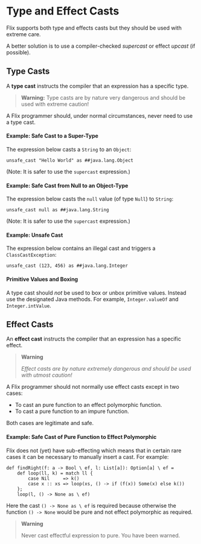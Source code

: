 # Type and Effect Casts

Flix supports both type and effects casts but they should be used with extreme
care.

A better solution is to use a compiler-checked _supercast_ or effect _upcast_
(if possible).

## Type Casts

A **type cast** instructs the compiler that an expression has a specific type.

> **Warning️️:** Type casts are by nature very dangerous and should be used with
> extreme caution!

A Flix programmer should, under normal circumstances, never need to use a type
cast. 

#### Example: Safe Cast to a Super-Type

The expression below casts a `String` to an `Object`:

```flix
unsafe_cast "Hello World" as ##java.lang.Object
```

(Note: It is safer to use the `supercast` expression.)

#### Example: Safe Cast from Null to an Object-Type

The expression below casts the `null` value (of type `Null`) to `String`:

```flix
unsafe_cast null as ##java.lang.String
```

(Note: It is safer to use the `supercast` expression.)

#### Example: Unsafe Cast

The expression below contains an illegal cast and triggers a `ClassCastException`:

```flix
unsafe_cast (123, 456) as ##java.lang.Integer
```

#### Primitive Values and Boxing

A type cast should *not* be used to box or unbox primitive values. Instead use
the designated Java methods. For example, `Integer.valueOf` and
`Integer.intValue`.

## Effect Casts

An **effect cast** instructs the compiler that an expression has a specific effect.

> **Warning️️**
>
> *Effect casts are by nature extremely dangerous and should be used with utmost caution!*

A Flix programmer should not normally use effect casts except in two cases:

-   To cast an pure function to an effect polymorphic function.
-   To cast a pure function to an impure function.

Both cases are legitimate and safe.

#### Example: Safe Cast of Pure Function to Effect Polymorphic

Flix does not (yet) have sub-effecting which means that in certain rare cases it
can be necessary to manually insert a cast. For example:

```flix
def findRight(f: a -> Bool \ ef, l: List[a]): Option[a] \ ef =
    def loop(ll, k) = match ll {
        case Nil     => k()
        case x :: xs => loop(xs, () -> if (f(x)) Some(x) else k())
    };
    loop(l, () -> None as \ ef)
```

Here the cast `() -> None as \ ef` is required because otherwise
the function `() -> None` would be pure and not effect polymorphic as required.

> **Warning**
>
> Never cast effectful expression to pure.
> You have been warned.
